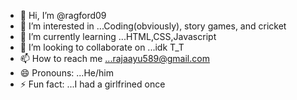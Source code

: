 - 👋 Hi, I’m @ragford09
- 👀 I’m interested in ...Coding(obviously), story games, and cricket
- 🌱 I’m currently learning ...HTML,CSS,Javascript
- 💞️ I’m looking to collaborate on ...idk T_T
- 📫 How to reach me ...rajaayu589@gmail.com
- 😄 Pronouns: ...He/him
- ⚡ Fun fact: ...I had a girlfrined once

<!---
ragford09/ragford09 is a ✨ special ✨ repository because its `README.md` (this file) appears on your GitHub profile.
You can click the Preview link to take a look at your changes.
--->
